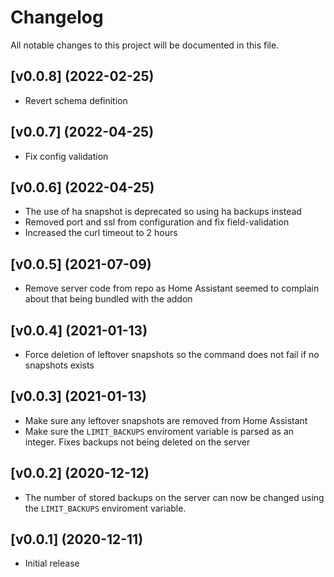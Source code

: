 # Changelog
All notable changes to this project will be documented in this file.

## [v0.0.8] (2022-02-25)
 - Revert schema definition

## [v0.0.7] (2022-04-25)
 - Fix config validation

## [v0.0.6] (2022-04-25)

- The use of ha snapshot is deprecated so using ha backups instead
- Removed port and ssl from configuration and fix field-validation
- Increased the curl timeout to 2 hours

## [v0.0.5] (2021-07-09)

- Remove server code from repo as Home Assistant seemed to complain about that being bundled with the addon

## [v0.0.4] (2021-01-13)

- Force deletion of leftover snapshots so the command does not fail if no snapshots exists

## [v0.0.3] (2021-01-13)

- Make sure any leftover snapshots are removed from Home Assistant
- Make sure the `LIMIT_BACKUPS` enviroment variable is parsed as an integer. Fixes backups not being deleted on the server

## [v0.0.2] (2020-12-12)

- The number of stored backups on the server can now be changed using the `LIMIT_BACKUPS` enviroment variable.

## [v0.0.1] (2020-12-11)

- Initial release
